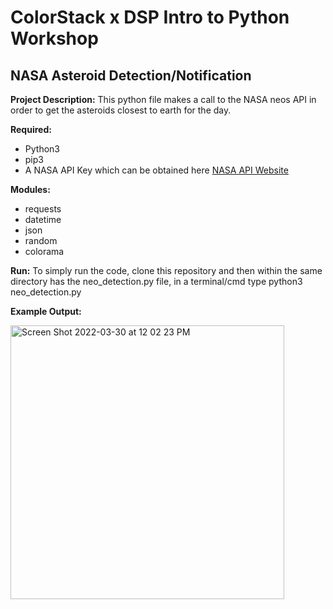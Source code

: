# ColorStack x DSP Intro to Python Workshop
## NASA Asteroid Detection/Notification

**Project Description:** This python file makes a call to the NASA neos API in order to get the asteroids closest to earth for the day.

**Required:**
- Python3
- pip3
- A NASA API Key which can be obtained here [NASA API Website](https://api.nasa.gov)

**Modules:**
- requests
- datetime
- json
- random
- colorama

**Run:** To simply run the code, clone this repository and then within the same directory has the neo_detection.py file, in a terminal/cmd type python3 neo_detection.py

**Example Output:**

<img width="438" alt="Screen Shot 2022-03-30 at 12 02 23 PM" src="https://user-images.githubusercontent.com/47118071/160879667-a658e188-1aee-4d1b-99ec-fc7320e2e93b.png">
